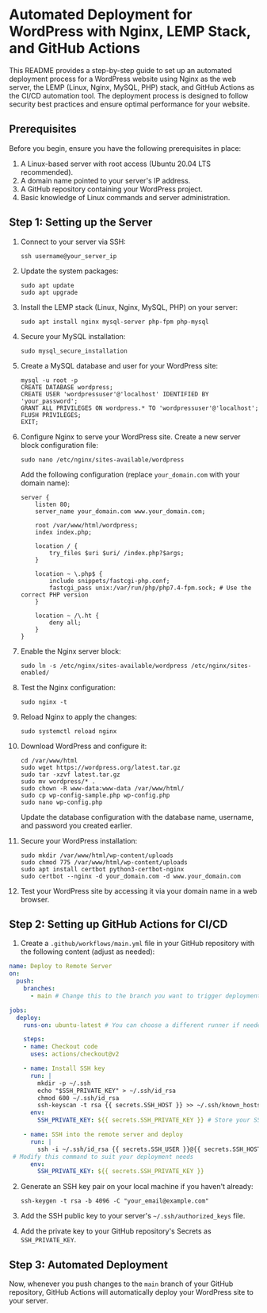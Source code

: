 # Automated Deployment for WordPress with Nginx, LEMP Stack, and GitHub Actions

This README provides a step-by-step guide to set up an automated deployment process for a WordPress website using Nginx as the web server, the LEMP (Linux, Nginx, MySQL, PHP) stack, and GitHub Actions as the CI/CD automation tool. The deployment process is designed to follow security best practices and ensure optimal performance for your website.

## Prerequisites

Before you begin, ensure you have the following prerequisites in place:

1. A Linux-based server with root access (Ubuntu 20.04 LTS recommended).
2. A domain name pointed to your server's IP address.
3. A GitHub repository containing your WordPress project.
4. Basic knowledge of Linux commands and server administration.

## Step 1: Setting up the Server

1. Connect to your server via SSH:

   ```shell
   ssh username@your_server_ip
   ```

2. Update the system packages:

   ```shell
   sudo apt update
   sudo apt upgrade
   ```

3. Install the LEMP stack (Linux, Nginx, MySQL, PHP) on your server:

   ```shell
   sudo apt install nginx mysql-server php-fpm php-mysql
   ```

4. Secure your MySQL installation:

   ```shell
   sudo mysql_secure_installation
   ```

5. Create a MySQL database and user for your WordPress site:

   ```shell
   mysql -u root -p
   CREATE DATABASE wordpress;
   CREATE USER 'wordpressuser'@'localhost' IDENTIFIED BY 'your_password';
   GRANT ALL PRIVILEGES ON wordpress.* TO 'wordpressuser'@'localhost';
   FLUSH PRIVILEGES;
   EXIT;
   ```

6. Configure Nginx to serve your WordPress site. Create a new server block configuration file:

   ```shell
   sudo nano /etc/nginx/sites-available/wordpress
   ```

   Add the following configuration (replace `your_domain.com` with your domain name):

   ```nginx
   server {
       listen 80;
       server_name your_domain.com www.your_domain.com;

       root /var/www/html/wordpress;
       index index.php;

       location / {
           try_files $uri $uri/ /index.php?$args;
       }

       location ~ \.php$ {
           include snippets/fastcgi-php.conf;
           fastcgi_pass unix:/var/run/php/php7.4-fpm.sock; # Use the correct PHP version
       }

       location ~ /\.ht {
           deny all;
       }
   }
   ```

7. Enable the Nginx server block:

   ```shell
   sudo ln -s /etc/nginx/sites-available/wordpress /etc/nginx/sites-enabled/
   ```

8. Test the Nginx configuration:

   ```shell
   sudo nginx -t
   ```

9. Reload Nginx to apply the changes:

   ```shell
   sudo systemctl reload nginx
   ```

10. Download WordPress and configure it:

    ```shell
    cd /var/www/html
    sudo wget https://wordpress.org/latest.tar.gz
    sudo tar -xzvf latest.tar.gz
    sudo mv wordpress/* .
    sudo chown -R www-data:www-data /var/www/html/
    sudo cp wp-config-sample.php wp-config.php
    sudo nano wp-config.php
    ```

    Update the database configuration with the database name, username, and password you created earlier.

11. Secure your WordPress installation:

    ```shell
    sudo mkdir /var/www/html/wp-content/uploads
    sudo chmod 775 /var/www/html/wp-content/uploads
    sudo apt install certbot python3-certbot-nginx
    sudo certbot --nginx -d your_domain.com -d www.your_domain.com
    ```

12. Test your WordPress site by accessing it via your domain name in a web browser.

## Step 2: Setting up GitHub Actions for CI/CD

1. Create a `.github/workflows/main.yml` file in your GitHub repository with the following content (adjust as needed):

```yaml
name: Deploy to Remote Server
on:
  push:
    branches:
      - main # Change this to the branch you want to trigger deployments from

jobs:
  deploy:
    runs-on: ubuntu-latest # You can choose a different runner if needed

    steps:
    - name: Checkout code
      uses: actions/checkout@v2

    - name: Install SSH key
      run: |
        mkdir -p ~/.ssh
        echo "$SSH_PRIVATE_KEY" > ~/.ssh/id_rsa
        chmod 600 ~/.ssh/id_rsa
        ssh-keyscan -t rsa {{ secrets.SSH_HOST }} >> ~/.ssh/known_hosts
      env:
        SSH_PRIVATE_KEY: ${{ secrets.SSH_PRIVATE_KEY }} # Store your SSH private key as a GitHub secret

    - name: SSH into the remote server and deploy
      run: |
        ssh -i ~/.ssh/id_rsa {{ secrets.SSH_USER }}@{{ secrets.SSH_HOST }} "cd /var/www/wp-site &&  sudo git pull origin main"
 # Modify this command to suit your deployment needs
      env:
        SSH_PRIVATE_KEY: ${{ secrets.SSH_PRIVATE_KEY }}
```

2. Generate an SSH key pair on your local machine if you haven't already:

   ```shell
   ssh-keygen -t rsa -b 4096 -C "your_email@example.com"
   ```

3. Add the SSH public key to your server's `~/.ssh/authorized_keys` file.

4. Add the private key to your GitHub repository's Secrets as `SSH_PRIVATE_KEY`.

## Step 3: Automated Deployment

Now, whenever you push changes to the `main` branch of your GitHub repository, GitHub Actions will automatically deploy your WordPress site to your server.

